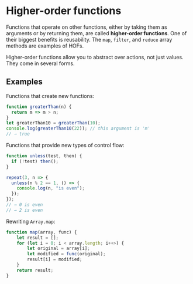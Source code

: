 # Higher-order functions
Functions that operate on other functions, either by taking them as arguments or by returning them, are called **higher-order functions**. One of their biggest benefits is reusability. The `map`, `filter`, and `reduce` array methods are examples of HOFs.

Higher-order functions allow you to abstract over actions, not just values. They come in several forms. 

## Examples

Functions that create new functions:
```javascript
function greaterThan(n) {
  return m => m > n;
}
let greaterThan10 = greaterThan(10);
console.log(greaterThan10(22)); // this argument is 'm'
// → true
```


Functions that provide new types of control flow:
```javascript
function unless(test, then) {
  if (!test) then();
}

repeat(3, n => {
  unless(n % 2 == 1, () => {
    console.log(n, "is even");
  });
});
// → 0 is even
// → 2 is even
```

Rewriting `Array.map`:
```javascript
function map(array, func) {
    let result = [];
    for (let i = 0; i < array.length; i++>) {
        let original = array[i];
        let modified = func(original);
        result[i] = modified;
    }
    return result;
}
```